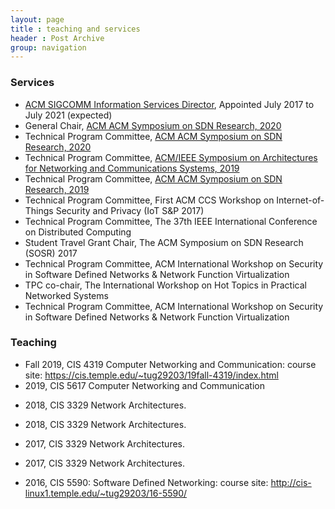```yaml
---
layout: page
title : teaching and services
header : Post Archive
group: navigation
---
```


### Services

- [ACM SIGCOMM Information Services Director](http://sigcomm.org/about/people), Appointed July 2017 to July 2021 (expected)
- General Chair, [ACM ACM Symposium on SDN Research, 2020](https://conferences.sigcomm.org/sosr/2020/)
- Technical Program Committee, [ACM ACM Symposium on SDN Research, 2020](https://conferences.sigcomm.org/sosr/2020/)
- Technical Program Committee, [ACM/IEEE Symposium on Architectures for Networking and Communications Systems, 2019](http://www.ancsconf.org/)
- Technical Program Committee, [ACM ACM Symposium on SDN Research, 2019](https://conferences.sigcomm.org/sosr/2019/)
- Technical Program Committee, First ACM CCS Workshop on Internet-of-Things Security and Privacy (IoT S\&P 2017)
- Technical Program Committee, The 37th IEEE International Conference on Distributed Computing
- Student Travel Grant Chair, The ACM Symposium on SDN Research (SOSR) 2017
- Technical Program Committee, ACM International Workshop on Security in Software Defined Networks \& Network Function Virtualization
- TPC co-chair, The International Workshop on Hot Topics in Practical Networked Systems
- Technical Program Committee, ACM International Workshop on Security in Software Defined Networks \& Network Function Virtualization

### Teaching

- Fall 2019, CIS 4319 Computer Networking and Communication:
course site: <https://cis.temple.edu/~tug29203/19fall-4319/index.html>
- 2019, CIS 5617 Computer Networking and Communication
<!-- course site: <https://cis.temple.edu/~tug29203/19spring-5617/index.html> -->
- 2018, CIS 3329 Network Architectures.
<!-- course site: <http://cis-linux1.temple.edu/~tug29203/teaching/fall2018-3329/> -->
- 2018, CIS 3329 Network Architectures.
<!-- course site: <http://cis-linux1.temple.edu/~tug29203/18spring-3329/> -->
- 2017, CIS 3329 Network Architectures.
<!-- course site: <http://cis-linux1.temple.edu/~tug29203/17fall-3329/> -->
- 2017, CIS 3329 Network Architectures.
<!-- course site: <http://cis-linux1.temple.edu/~tug29203/17-3329/> -->
- 2016, CIS 5590: Software Defined Networking:
course site: <http://cis-linux1.temple.edu/~tug29203/16-5590/>
